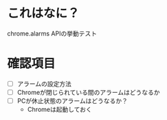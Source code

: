 # これはなに？
chrome.alarms APIの挙動テスト

# 確認項目
* [ ] アラームの設定方法
* [ ] Chromeが閉じられている間のアラームはどうなるか
* [ ] PCが休止状態のアラームはどうなるか？
	* Chromeは起動しておく
